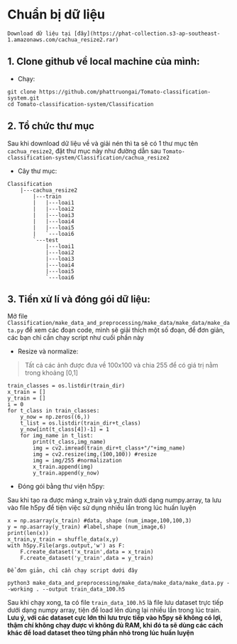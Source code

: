 # Chuẩn bị dữ liệu

```{note}
Download dữ liệu tại [đây](https://phat-collection.s3-ap-southeast-1.amazonaws.com/cachua_resize2.rar)
```

## 1. Clone github về local machine của mình:

* Chạy: 

```
git clone https://github.com/phattruongai/Tomato-classification-system.git
cd Tomato-classification-system/Classification
```

## 2. Tổ chức thư mục 

Sau khi download dữ liệu về và giải nén thì ta sẽ có 1 thư mục tên `cachua_resize2`, đặt thư mục này như đường dẫn sau `Tomato-classification-system/Classification/cachua_resize2`

* Cây thư mục:

```
Classification
    |---cachua_resize2
        |---train
        |   |---loai1
        |   |---loai2
        |   |---loai3
        |   |---loai4
        |   |---loai5
        |   `---loai6
        `---test
            |---loai1
            |---loai2
            |---loai3
            |---loai4
            |---loai5
            `---loai6
```

## 3. Tiền xử lí và đóng gói dữ liệu:

Mở file `Classification/make_data_and_preprocessing/make_data/make_data/make_data.py` để xem các đoạn code, mình sẽ giải thích một số đoạn, để đơn giản, các bạn chỉ cần chạy script như cuối phần này

* Resize và normalize:
> Tất cả các ảnh được đưa về 100x100 và chia 255 để có giá trị nằm trong khoảng [0,1]

```
train_classes = os.listdir(train_dir)
x_train = []
y_train = []
i = 0
for t_class in train_classes:
    y_now = np.zeros((6,))
    t_list = os.listdir(train_dir+t_class)
    y_now[int(t_class[4])-1] = 1
    for img_name in t_list:
        print(t_class,img_name)
        img = cv2.imread(train_dir+t_class+"/"+img_name)
        img = cv2.resize(img,(100,100)) #resize
        img = img/255 #normalization
        x_train.append(img)
        y_train.append(y_now)
```

* Đóng gói bằng thư viện h5py:

Sau khi tạo ra được mảng x_train và y_train dưới dạng numpy.array, ta lưu vào file h5py để tiện việc sử dụng nhiều lần trong lúc huấn luyện

```
x = np.asarray(x_train) #data, shape (num_image,100,100,3)
y = np.asarray(y_train) #label,shape (num_image,6)
print(len(x))
x_train,y_train = shuffle_data(x,y)
with h5py.File(args.output,'w') as F:
    F.create_dataset('x_train',data = x_train)
    F.create_dataset('y_train',data = y_train)
```

```{note}
Để đơn giản, chỉ cần chạy script dưới đây
```

```
python3 make_data_and_preprocessing/make_data/make_data/make_data.py --working . --output train_data_100.h5
```

Sau khi chạy xong, ta có file `train_data_100.h5` là file lưu dataset trực tiếp dưới dạng numpy array, tiện để load lên dùng lại nhiều lần trong lúc train. **Lưu ý, với các dataset cực lớn thì lưu trực tiếp vào h5py sẽ không có lợi, thậm chí không chạy được vì không đủ RAM, khi đó ta sẽ dùng các cách khác để load dataset theo từng phần nhỏ trong lúc huấn luyện**